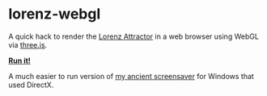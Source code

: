 lorenz-webgl
============

A quick hack to render the [Lorenz Attractor](http://en.wikipedia.org/wiki/Lorenz_system) in a web browser using WebGL via [three.js](http://threejs.org/).

**[Run it!](http://daybarr.github.io/lorenz-webgl/index.html)**

A much easier to run version of [my ancient screensaver](http://www.daybarr.com/screensavers/3dlorenzattractor/) for Windows that used DirectX.
